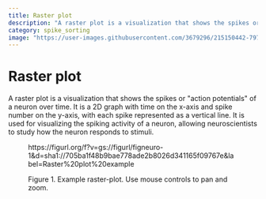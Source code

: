 ```yaml
---
title: Raster plot
description: "A raster plot is a visualization that shows the spikes or \"action potentials\" of a neuron over time. It is a 2D graph with time on the x-axis and spike number on the y-axis, with each spike represented as a vertical line. It is used for visualizing the spiking activity of a neuron, allowing neuroscientists to study how the neuron responds to stimuli."
category: spike_sorting
image: "https://user-images.githubusercontent.com/3679296/215150442-797b9580-66c1-4262-af4f-60eeb35b0500.png"
---
```


# Raster plot

A raster plot is a visualization that shows the spikes or "action potentials" of a neuron over time. It is a 2D graph with time on the x-axis and spike number on the y-axis, with each spike represented as a vertical line. It is used for visualizing the spiking activity of a neuron, allowing neuroscientists to study how the neuron responds to stimuli.

<!--------------------------------------------------------------------------------------------->
<figure>
<a name="figure-raster-plot"></a>
https://figurl.org/f?v=gs://figurl/figneuro-1&d=sha1://705ba1f48b9bae778ade2b8026d341165f09767e&label=Raster%20plot%20example

<!--
height: 500
-->
<figcaption>

Figure 1. Example raster-plot. Use mouse controls to pan and zoom.

</figcaption>
</figure>
<!--------------------------------------------------------------------------------------------->